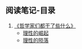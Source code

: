 
## 阅读笔记-目录
1. [《哲学家们都干了些什么》](https://github.com/wangyuchaogeek/ReadingNotes/tree/master/哲学家们都干了些什么)
	- [理性的崛起](https://github.com/wangyuchaogeek/ReadingNotes/blob/master/哲学家们都干了些什么/理性的崛起.md)
	- [理性的陨落](https://github.com/wangyuchaogeek/ReadingNotes/blob/master/哲学家们都干了些什么/理性的陨落.md)

